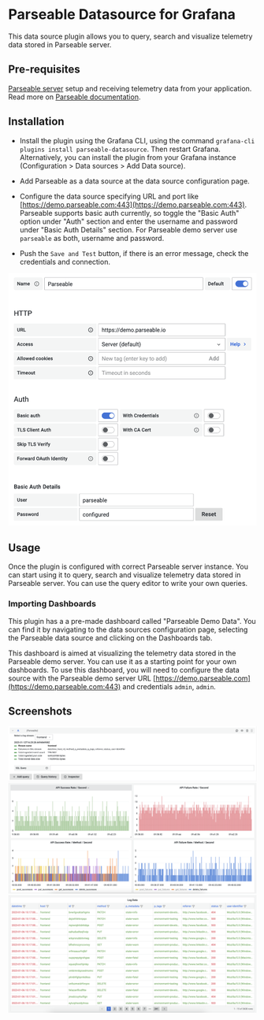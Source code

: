 # Parseable Datasource for Grafana

This data source plugin allows you to query, search and visualize telemetry data stored in Parseable server.

## Pre-requisites

[Parseable server](https://github.com/parseablehq/parseable) setup and receiving telemetry data from your application. Read more on [Parseable documentation](https://www.parseable.io/docs/quick-start).

## Installation

- Install the plugin using the Grafana CLI, using the command `grafana-cli plugins install parseable-datasource`. Then restart Grafana. Alternatively, you can install the plugin from your Grafana instance (Configuration > Data sources > Add Data source).

- Add Parseable as a data source at the data source configuration page.

- Configure the data source specifying URL and port like [https://demo.parseable.com:443](https://demo.parseable.com:443). Parseable supports basic auth currently, so toggle the "Basic Auth" option under "Auth" section and enter the username and password under "Basic Auth Details" section. For Parseable demo server use `parseable` as both, username and password.

- Push the `Save and Test` button, if there is an error message, check the credentials and connection.

![config](https://raw.githubusercontent.com/parseablehq/parseable-datasource/main/src/img/configuration.png)

## Usage

Once the plugin is configured with correct Parseable server instance. You can start using it to query, search and visualize telemetry data stored in Parseable server. You can use the query editor to write your own queries.

### Importing Dashboards

This plugin has a a pre-made dashboard called "Parseable Demo Data". You can find it by navigating to the data sources configuration page, selecting the Parseable data source and clicking on the Dashboards tab.

This dashboard is aimed at visualizing the telemetry data stored in the Parseable demo server. You can use it as a starting point for your own dashboards. To use this dashboard, you will need to configure the data source with the Parseable demo server URL [https://demo.parseable.com](https://demo.parseable.com:443) and credentials `admin`, `admin`.

## Screenshots

![query editor](https://github.com/parseablehq/parseable-datasource/blob/main/src/img/query-editor.png?raw=true)
![log dashboard](https://github.com/parseablehq/parseable-datasource/blob/main/src/img/log-visualisation.png?raw=true)
![log text view](https://github.com/parseablehq/parseable-datasource/blob/main/src/img/log-view-text.png?raw=true)
